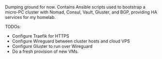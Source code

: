 Dumping ground for now. Contains Ansible scripts used to bootstrap a micro-PC cluster with Nomad, Consul, Vault, Gluster, and BGP, providing HA services for my homelab.

TODOs:
- Configure Traefik for HTTPS
- Configure Wireguard between cluster hosts and cloud VPS
- Configure Gluster to run over Wireguard
- Do a fresh provision of new VMs.

